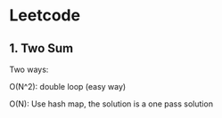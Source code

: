 # Leetcode

## 1. Two Sum

Two ways: 

O(N^2): double loop (easy way)

O(N): Use hash map, the solution is a one pass solution
